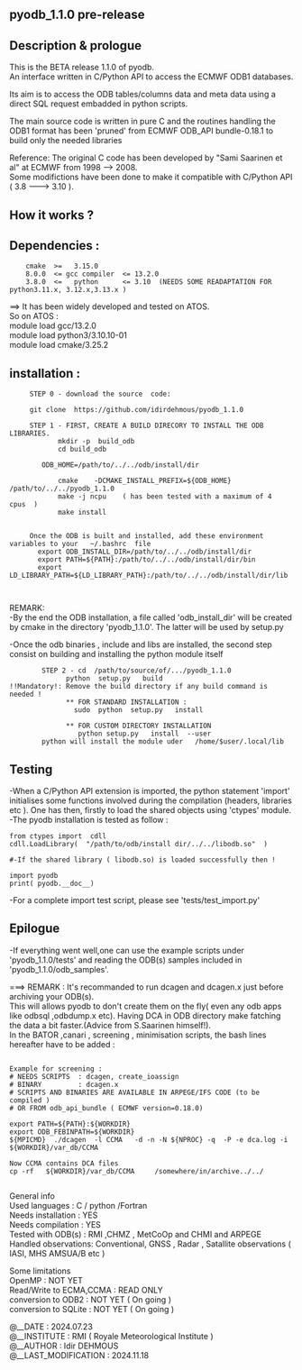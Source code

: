 ## pyodb_1.1.0  pre-release 


## Description & prologue 
This is the BETA release 1.1.0 of pyodb.<br />
An interface written in C/Python API to access the ECMWF ODB1 databases.<br />

Its aim is to access the ODB tables/columns data and meta data using a direct SQL request
embadded in python scripts.<br />

The main source code is written in pure C and the routines handling the ODB1
format has been 'pruned' from ECMWF ODB_API bundle-0.18.1 to build only the
needed libraries <br />

Reference:
The original C code has been developed by "Sami Saarinen et al" at ECMWF from 1998 --> 2008.  <br />
Some modifictions have been done to make it compatible with C/Python API ( 3.8 ---> 3.10 ).

## How it works ?

## Dependencies :
        cmake  >=   3.15.0
        8.0.0  <= gcc compiler  <= 13.2.0    
        3.8.0  <=   python      <= 3.10  (NEEDS SOME READAPTATION FOR python3.11.x, 3.12.x,3.13.x )


==> It has been widely developed and tested on ATOS. <br />
So on ATOS  : <br />
   module load   gcc/13.2.0           <br />
   module load   python3/3.10.10-01   <br />
   module load   cmake/3.25.2         <br />


## installation :  

   ```  
        STEP 0 - download the source  code:

        git clone  https://github.com/idirdehmous/pyodb_1.1.0 
 
        STEP 1 - FIRST, CREATE A BUILD DIRECORY TO INSTALL THE ODB LIBRARIES.
               mkdir -p  build_odb  
               cd build_odb 

	       ODB_HOME=/path/to/../../odb/install/dir

               cmake    -DCMAKE_INSTALL_PREFIX=${ODB_HOME}         /path/to/../../pyodb_1.1.0 
               make -j ncpu    ( has been tested with a maximum of 4  cpus  ) 
               make install  


        Once the ODB is built and installed, add these environment variables to your   ~/.bashrc  file 
          export ODB_INSTALL_DIR=/path/to/../../odb/install/dir
          export PATH=${PATH}:/path/to/../../odb/install/dir/bin 
          export LD_LIBRARY_PATH=${LD_LIBRARY_PATH}:/path/to/../../odb/install/dir/lib 



```
REMARK:  <br />
-By the end the ODB installation, a file called 'odb_install_dir' will be created by cmake in the directory 'pyodb_1.1.0'. The latter will be used by setup.py <br />

-Once the odb binaries , include and libs are installed, the second step consist on building and installing the python module itself<br />

```
        STEP 2 - cd  /path/to/source/of/.../pyodb_1.1.0  
              python  setup.py   build 
!!Mandatory!: Remove the build directory if any build command is needed ! 
              ** FOR STANDARD INSTALLATION : 
                sudo  python  setup.py   install  

              ** FOR CUSTOM DIRECTORY INSTALLATION  
                 python setup.py   install  --user 
        python will install the module uder   /home/$user/.local/lib  
```

## Testing 
-When a C/Python API extension is imported, the python statement 'import' initialises some functions involved during the compilation (headers,  libraries etc ). One has then, firstly to load the shared objects using 'ctypes' module. <br /> 
-The pyodb installation is tested as follow : 
```
from ctypes import  cdll  
cdll.LoadLibrary(  "/path/to/odb/install dir/../../libodb.so"  )

#-If the shared library ( libodb.so) is loaded successfully then !

import pyodb
print( pyodb.__doc__) 
```
-For a complete import test script, please see 'tests/test_import.py'  

## Epilogue 
-If everything went well,one can use the example scripts under 'pyodb_1.1.0/tests' and reading the ODB(s) samples included in 'pyodb_1.1.0/odb_samples'. <br />

===> REMARK :
It's recommanded to run dcagen and dcagen.x just before archiving your ODB(s). <br /> 
This will allows pyodb to don't create them on the fly( even any odb apps like odbsql ,odbdump.x etc). Having DCA in ODB directory  make fatching the data a bit faster.(Advice from S.Saarinen himself!).  <br />
In the BATOR ,canari , screening , minimisation  scripts, the bash lines hereafter have to be added :  <br />
```

Example for screening :
# NEEDS SCRIPTS  : dcagen, create_ioassign
# BINARY         : dcagen.x 
# SCRIPTS AND BINARIES ARE AVAILABLE IN ARPEGE/IFS CODE (to be compiled )
# OR FROM odb_api_bundle ( ECMWF version=0.18.0)

export PATH=${PATH}:${WORKDIR}
export ODB_FEBINPATH=${WORKDIR}
${MPICMD}  ./dcagen  -l CCMA   -d -n -N ${NPROC} -q  -P -e dca.log -i  ${WORKDIR}/var_db/CCMA

Now CCMA contains DCA files 
cp -rf   ${WORKDIR}/var_db/CCMA     /somewhere/in/archive../../


```




General info        <br />
Used languages      : C / python /Fortran  <br />
Needs installation  : YES                  <br />
Needs compilation   : YES                  <br />
Tested with ODB(s)  : RMI ,CHMZ , MetCoOp and CHMI and ARPEGE  <br />
Handled observations: Conventional, GNSS , Radar , Satallite observations ( IASI, MHS AMSUA/B etc ) <br />

Some limitations    <br />
	  OpenMP                     : NOT YET    <br />
	  Read/Write to ECMA,CCMA    : READ ONLY  <br />
	  conversion to ODB2         : NOT YET   ( On going  ) <br />
	  conversion to SQLite : NOT YET   ( On going  ) <br />


@__DATE              :  2024.07.23    <br />
@__INSTITUTE         :  RMI ( Royale Meteorological Institute )   <br />
@__AUTHOR            :  Idir DEHMOUS    <br />
@__LAST_MODIFICATION :  2024.11.18      <br />

